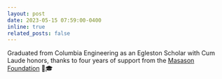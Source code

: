 ```yaml
---
layout: post
date: 2023-05-15 07:59:00-0400
inline: true
related_posts: false
---
```


Graduated from Columbia Engineering as an Egleston Scholar with Cum Laude honors, thanks to four years of support from the [Masason Foundation](https://masason-foundation.org/en/) :tada::mortar_board:


